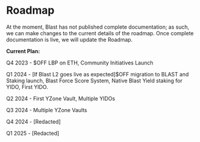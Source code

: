 # Roadmap

At the moment, Blast has not published complete documentation; as such, we can make changes to the current details of the roadmap. Once complete documentation is live, we will update the Roadmap.&#x20;

**Current Plan:**

Q4 2023 - $OFF LBP on ETH, Community Initiatives Launch

Q1 2024 - \[If Blast L2 goes live as expected]$OFF migration to BLAST and Staking launch, Blast Force Score System, Native Blast Yield staking for YIDO, First YIDO.

Q2 2024 - First YZone Vault, Multiple YIDOs

Q3 2024 - Multiple YZone Vaults

Q4 2024 - \[Redacted]

Q1 2025 - \[Redacted]
